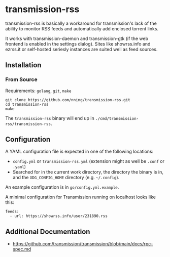 # transmission-rss

transmission-rss is basically a workaround for transmission's lack of the
ability to monitor RSS feeds and automatically add enclosed torrent links.

It works with transmission-daemon and transmission-gtk (if the web frontend
is enabled in the settings dialog). Sites like showrss.info and ezrss.it or
self-hosted seriesly instances are suited well as feed sources.

## Installation

### From Source

Requirements: `golang`, `git`, `make`

    git clone https://github.com/nning/transmission-rss.git
    cd transmission-rss
    make

The `transmission-rss` binary will end up in
`./cmd/transmission-rss/transmission-rss`.

## Configuration

A YAML configuration file is expected in one of the following locations:

- `config.yml` or `transmission-rss.yml` (extension might as well be `.conf` or
  `.yaml`)
- Searched for in the current work directory, the directory the binary is in,
  and the `XDG_CONFIG_HOME` directory (e.g. `~/.config`).

An example configuration is in `go/config.yml.example`.

A minimal configuration for Transmission running on localhost looks like this:

    feeds:
      - url: https://showrss.info/user/231890.rss

## Additional Documentation

- https://github.com/transmission/transmission/blob/main/docs/rpc-spec.md
